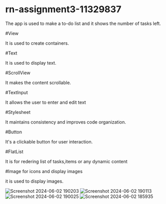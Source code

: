 # rn-assignment3-11329837

The app is used to make a to-do list and it shows the number of tasks left.

#View

It is used to create containers.

#Text

It is used to display text.

#ScrollView

It makes the content scrollable.

#TextInput

It allows the user to enter and edit text

#Stylesheet

It maintains consistency and improves code organization.

#Button

It's a clickable button for user interaction.

#FlatList

It is for redering list of tasks,items or any dynamic content

#Image for icons and display images

it is used to display images.

![Screenshot 2024-06-02 190203](https://github.com/Curtis488/rn-assignment3-11329837/assets/151444847/337bfe24-f400-4da9-8957-aabcedc8221e)
![Screenshot 2024-06-02 190113](https://github.com/Curtis488/rn-assignment3-11329837/assets/151444847/2aa997a3-8f93-46cd-a3f9-bd01f31909ff)
![Screenshot 2024-06-02 190025](https://github.com/Curtis488/rn-assignment3-11329837/assets/151444847/a844a205-97c6-4080-aa71-987f5bb4038e)
![Screenshot 2024-06-02 185935](https://github.com/Curtis488/rn-assignment3-11329837/assets/151444847/4956d853-c78f-4d91-927e-82ede7fef692)
